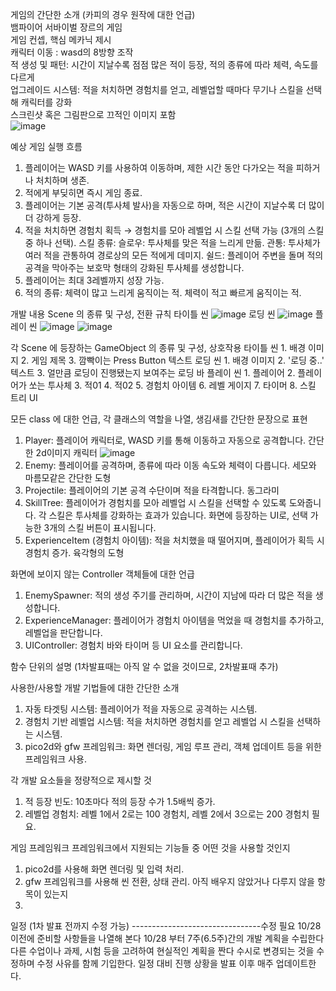 게임의 간단한 소개 (카피의 경우 원작에 대한 언급)  
  뱀파이어 서바이벌 장르의 게임  
게임 컨셉, 핵심 메카닉 제시  
  캐릭터 이동 : wasd의 8방향 조작  
  적 생성 및 패턴: 시간이 지날수록 점점 많은 적이 등장, 적의 종류에 따라 체력, 속도를 다르게  
  업그레이드 시스템: 적을 처치하면 경험치를 얻고, 레벨업할 때마다 무기나 스킬을 선택해 캐릭터를 강화  
스크린샷 혹은 그림판으로 끄적인 이미지 포함  
  ![image](https://github.com/user-attachments/assets/9e21164e-9f7c-4b2b-a63d-f337bb71ddc4)

예상 게임 실행 흐름
1. 플레이어는 WASD 키를 사용하여 이동하며, 제한 시간 동안 다가오는 적을 피하거나 처치하며 생존.
2. 적에게 부딪히면 즉시 게임 종료.
3. 플레이어는 기본 공격(투사체 발사)을 자동으로 하며, 적은 시간이 지날수록 더 많이 더 강하게 등장.
4. 적을 처치하면 경험치 획득 → 경험치를 모아 레벨업 시 스킬 선택 가능 (3개의 스킬 중 하나 선택).
  스킬 종류:
    슬로우: 투사체를 맞은 적을 느리게 만듦.
    관통: 투사체가 여러 적을 관통하여 경로상의 모든 적에게 데미지.
    쉴드: 플레이어 주변을 돌며 적의 공격을 막아주는 보호막 형태의 강화된 투사체를 생성합니다.
5. 플레이어는 최대 3레벨까지 성장 가능.
6. 적의 종류:
    체력이 많고 느리게 움직이는 적.
    체력이 적고 빠르게 움직이는 적.

개발 내용
Scene 의 종류 및 구성, 전환 규칙
  타이틀 씬
  ![image](https://github.com/user-attachments/assets/5aa3e1aa-b901-4fd5-ae23-c29c177ec91d)
  로딩 씬
  ![image](https://github.com/user-attachments/assets/d4fd2d3a-c91f-478a-b7d0-a40b32199a9a)
  플레이 씬
  ![image](https://github.com/user-attachments/assets/3a3c4628-0f0a-47fd-89d0-2a010eb70cd8)
  ![image](https://github.com/user-attachments/assets/7e9e88a6-7916-4d26-9ee2-321203e59e80)
  
각 Scene 에 등장하는 GameObject 의 종류 및 구성, 상호작용
  타이틀 씬
    1. 배경 이미지
    2. 게임 제목
    3. 깜빡이는 Press Button 텍스트
  로딩 씬
    1. 배경 이미지
    2. '로딩 중..' 텍스트
    3. 얼만큼 로딩이 진행됐는지 보여주는 로딩 바
  플레이 씬
    1. 플레이어
    2. 플레이어가 쏘는 투사체
    3. 적01
    4. 적02
    5. 경험치 아이템
    6. 레벨 게이지
    7. 타이머
    8. 스킬 트리 UI
  
모든 class 에 대한 언급, 각 클래스의 역할을 나열, 생김새를 간단한 문장으로 표현
  1. Player: 플레이어 캐릭터로, WASD 키를 통해 이동하고 자동으로 공격합니다.
      간단한 2d이미지 캐릭터
         ![image](https://github.com/user-attachments/assets/0f518885-3df4-4a1c-9ce2-760acf78cd1b)
  2. Enemy: 플레이어를 공격하며, 종류에 따라 이동 속도와 체력이 다릅니다.
       세모와 마름모같은 간단한 도형
  3. Projectile: 플레이어의 기본 공격 수단이며 적을 타격합니다.
       동그라미
  4. SkillTree: 플레이어가 경험치를 모아 레벨업 시 스킬을 선택할 수 있도록 도와줍니다. 각 스킬은 투사체를 강화하는 효과가 있습니다.
       화면에 등장하는 UI로, 선택 가능한 3개의 스킬 버튼이 표시됩니다.
  5. ExperienceItem (경험치 아이템): 적을 처치했을 때 떨어지며, 플레이어가 획득 시 경험치 증가.
       육각형의 도형

화면에 보이지 않는 Controller 객체들에 대한 언급
  1. EnemySpawner: 적의 생성 주기를 관리하며, 시간이 지남에 따라 더 많은 적을 생성합니다.
  2. ExperienceManager: 플레이어가 경험치 아이템을 먹었을 때 경험치를 추가하고, 레벨업을 판단합니다.
  3. UIController: 경험치 바와 타이머 등 UI 요소를 관리합니다.

함수 단위의 설명 (1차발표때는 아직 알 수 없을 것이므로, 2차발표때 추가)

사용한/사용할 개발 기법들에 대한 간단한 소개
  1. 자동 타겟팅 시스템: 플레이어가 적을 자동으로 공격하는 시스템.
  2. 경험치 기반 레벨업 시스템: 적을 처치하면 경험치를 얻고 레벨업 시 스킬을 선택하는 시스템.
  3. pico2d와 gfw 프레임워크: 화면 렌더링, 게임 루프 관리, 객체 업데이트 등을 위한 프레임워크 사용.
     
각 개발 요소들을 정량적으로 제시할 것
  1. 적 등장 빈도: 10초마다 적의 등장 수가 1.5배씩 증가.
  2. 레벨업 경험치: 레벨 1에서 2로는 100 경험치, 레벨 2에서 3으로는 200 경험치 필요.

게임 프레임워크
프레임워크에서 지원되는 기능들 중 어떤 것을 사용할 것인지
   1. pico2d를 사용해 화면 렌더링 및 입력 처리.
   2. gfw 프레임워크를 사용해 씬 전환, 상태 관리.
아직 배우지 않았거나 다루지 않을 항목이 있는지
  1. 
일정 (1차 발표 전까지 수정 가능) --------------------------------수정 필요
10/28 이전에 준비할 사항들을 나열해 본다
10/28 부터 7주(6.5주)간의 개발 계획을 수립한다
다른 수업이나 과제, 시험 등을 고려하여 현실적인 계획을 짠다
수시로 변경되는 것을 수정하며 수정 사유를 함께 기입한다.
일정 대비 진행 상황을 발표 이후 매주 업데이트한다.
